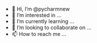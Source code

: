 - 👋 Hi, I’m @pycharmnew
- 👀 I’m interested in ...
- 🌱 I’m currently learning ...
- 💞️ I’m looking to collaborate on ...
- 📫 How to reach me ...

<!---
pycharmnew/pycharmnew is a ✨ special ✨ repository because its `README.md` (this file) appears on your GitHub profile.
You can click the Preview link to take a look at your changes.
--->

